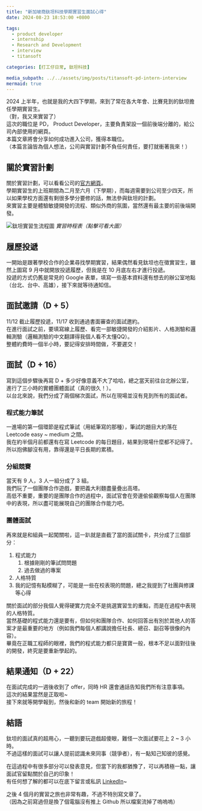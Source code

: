 ```yaml
---
title: "新加坡商鈦坦科技學期實習生面試心得"
date: 2024-08-23 18:53:00 +0800

tags:
  - product developer
  - internship
  - Research and Development
  - interview
  - titansoft

categories: [打工仔日常, 鈦坦科技]

media_subpath: ../../assets/img/posts/titansoft-pd-intern-interview
mermaid: true
---
```


2024 上半年，也就是我的大四下學期，來到了常在各大年會、比賽見到的鈦坦擔任學期實習生。  
（對，我又來實習了）  
這次的職位是 PD， Product Developer，主要負責架設一個前後端分離的，給公司內部使用的網頁。  
本篇文章將會分享如何成功進入公司，獲得本職位。  
（本篇言論皆為個人想法，公司與實習計劃不負任何責任，要打就衝著我來！）

## 關於實習計劃

關於實習計劃，可以看看公司的[官方網頁](https://www.titansoft.com/tw/internship)。  
學期實習生的上班期間為二月至六月（下學期），而每週需要到公司至少四天，所以如果學校方面還有剩很多學分要修的話，無法參與鈦坦的計劃。  
來實習主要是體驗敏捷開發的流程、類似外商的氛圍，當然還有最主要的前後端開發。  

![鈦坦實習生流程圖](flow-chart.webp)
_實習時程表（點擊可看大圖）_

## 履歷投遞

一開始是跟著學校合作的企業尋找學期實習，結果偶然看見鈦坦也在徵實習生，雖然上圖寫 9 月中就開放投遞履歷，但我是在 10 月底左右才進行投遞。  
投遞的方式仍舊是常見的 Google 表單，填寫一些基本資料還有想去的辦公室地點（台北、台中、高雄），接下來就等待通知信。  

## 面試邀請（D + 5）

11/12 截止履歷投遞，11/17 收到通過書面審查的面試邀約。  
在進行面試之前，要填寫線上履歷、看完一部敏捷開發的介紹影片、人格測驗和邏輯測驗（邏輯測驗的中文翻譯得我個人看不太懂QQ）。  
整體約費時一個半小時，要記得安排時間做，不要遲交！

## 面試（D + 16）

寫到這個步驟後再寫 D + 多少好像意義不大了哈哈，總之當天前往台北辦公室，進行了三小時的實體團體面試（真的很久！）。  
以台北來說，我們分成了兩個梯次面試，所以在現場並沒有見到所有的面試者。

### 程式能力筆試

一進場的第一個環節是程式筆試（用紙筆寫的那種），筆試的題目大約落在 Leetcode easy ~ medium 之間。  
我在約半個月前都還有在寫 Leetcode 的每日題目，結果到現場什麼都不記得了。  
所以抱佛腳沒有用，靠得還是平日長期的累積。

### 分組競賽

當天有 9 人，3 人一組分成了 3 組。  
我們玩了一個團隊合作遊戲，要把義大利麵盡量疊出高塔。  
高低不重要，重要的是團隊合作的過程中，面試官會在旁邊偷偷觀察每個人在團隊中的表現，所以盡可能展現自己的團隊合作能力吧。  

### 團體面試

再來就是和組員一起闖關啦，這一趴就是直截了當的面試關卡，共分成了三個部分：
1. 程式能力
   1. 根據剛剛的筆試問問題
   2. 過去做過的專案
2. 人格特質
3. 我的記憶有點模糊了，可能是一些在校表現的問題，總之我提到了社團與修課等心得

關於面試的部分我個人覺得硬實力完全不是挑選實習生的重點，而是在過程中表現的人格特質。  
當然基礎的程式能力還是要有，但如何和團隊合作、如何回答出有別於其他人的答案才是最重要的地方（例如我們每個人都講說擔任社長、總召、副召等很像的內容）。  
畢竟在正職工程師的眼裡，我們的程式能力都只是寶寶一般，根本不足以面對往後的開發，終究是要重新學起的。

## 結果通知（D + 22）

在面試完成的一週後收到了 offer，同時 HR 還會通話告知我們所有注意事項。  
這次的結果當然是正取啦~  
接下來就等開學報到，然後和新的 team 開始新的旅程！

## 結語

鈦坦的面試真的超用心，一聽到要玩遊戲超傻眼，難怪一次面試要花上 2 ~ 3 小時。  
不過這樣的面試可以讓人提前認識未來同事（競爭者），有一點知己知彼的感覺。  

在這過程中有很多部分可以發表意見，但當下的我都猶豫了，可以再積極一點，讓面試官留點關於自己的印象！  
有任何想了解的都可以在底下留言或私訊 [LinkedIn](https://www.linkedin.com/in/tita-liu-7a5057224/)~

之後 4 個月的實習之旅也非常有趣，不過不特別寫文章了。  
（因為之前寫過但是換了個電腦沒有推上 Github 所以檔案流掉了嗚嗚嗚）


